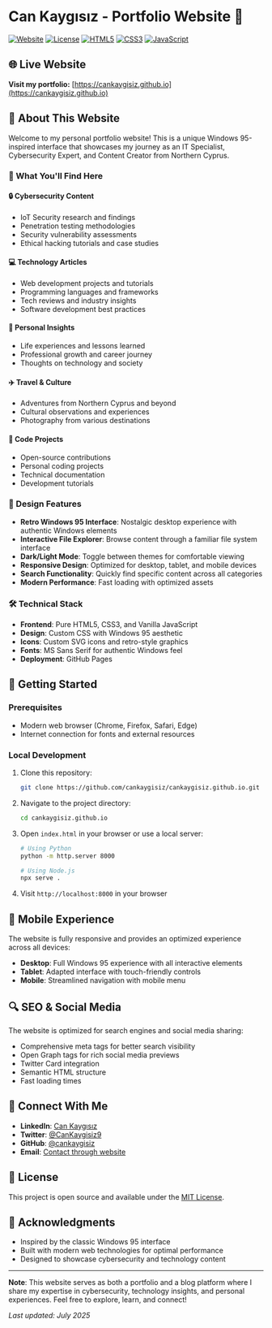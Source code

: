 # Can Kaygısız - Portfolio Website 🚀

[![Website](https://img.shields.io/badge/Website-Live-brightgreen)](https://cankaygisiz.github.io)
[![License](https://img.shields.io/badge/License-MIT-blue.svg)](LICENSE)
[![HTML5](https://img.shields.io/badge/HTML5-E34F26?logo=html5&logoColor=white)](https://developer.mozilla.org/en-US/docs/Web/HTML)
[![CSS3](https://img.shields.io/badge/CSS3-1572B6?logo=css3&logoColor=white)](https://developer.mozilla.org/en-US/docs/Web/CSS)
[![JavaScript](https://img.shields.io/badge/JavaScript-F7DF1E?logo=javascript&logoColor=black)](https://developer.mozilla.org/en-US/docs/Web/JavaScript)

## 🌐 Live Website
**Visit my portfolio:** [https://cankaygisiz.github.io](https://cankaygisiz.github.io)

## 📖 About This Website

Welcome to my personal portfolio website! This is a unique Windows 95-inspired interface that showcases my journey as an IT Specialist, Cybersecurity Expert, and Content Creator from Northern Cyprus.

### 🎯 What You'll Find Here

#### 🔒 **Cybersecurity Content**
- IoT Security research and findings
- Penetration testing methodologies
- Security vulnerability assessments
- Ethical hacking tutorials and case studies

#### 💻 **Technology Articles**
- Web development projects and tutorials
- Programming languages and frameworks
- Tech reviews and industry insights
- Software development best practices

#### 🌱 **Personal Insights**
- Life experiences and lessons learned
- Professional growth and career journey
- Thoughts on technology and society

#### ✈️ **Travel & Culture**
- Adventures from Northern Cyprus and beyond
- Cultural observations and experiences
- Photography from various destinations

#### 📄 **Code Projects**
- Open-source contributions
- Personal coding projects
- Technical documentation
- Development tutorials

### 🎨 Design Features

- **Retro Windows 95 Interface**: Nostalgic desktop experience with authentic Windows elements
- **Interactive File Explorer**: Browse content through a familiar file system interface
- **Dark/Light Mode**: Toggle between themes for comfortable viewing
- **Responsive Design**: Optimized for desktop, tablet, and mobile devices
- **Search Functionality**: Quickly find specific content across all categories
- **Modern Performance**: Fast loading with optimized assets

### 🛠️ Technical Stack

- **Frontend**: Pure HTML5, CSS3, and Vanilla JavaScript
- **Design**: Custom CSS with Windows 95 aesthetic
- **Icons**: Custom SVG icons and retro-style graphics
- **Fonts**: MS Sans Serif for authentic Windows feel
- **Deployment**: GitHub Pages

## 🚀 Getting Started

### Prerequisites
- Modern web browser (Chrome, Firefox, Safari, Edge)
- Internet connection for fonts and external resources

### Local Development
1. Clone this repository:
   ```bash
   git clone https://github.com/cankaygisiz/cankaygisiz.github.io.git
   ```

2. Navigate to the project directory:
   ```bash
   cd cankaygisiz.github.io
   ```

3. Open `index.html` in your browser or use a local server:
   ```bash
   # Using Python
   python -m http.server 8000
   
   # Using Node.js
   npx serve .
   ```

4. Visit `http://localhost:8000` in your browser

## 📱 Mobile Experience

The website is fully responsive and provides an optimized experience across all devices:
- **Desktop**: Full Windows 95 experience with all interactive elements
- **Tablet**: Adapted interface with touch-friendly controls
- **Mobile**: Streamlined navigation with mobile menu

## 🔍 SEO & Social Media

The website is optimized for search engines and social media sharing:
- Comprehensive meta tags for better search visibility
- Open Graph tags for rich social media previews
- Twitter Card integration
- Semantic HTML structure
- Fast loading times

## 🤝 Connect With Me

- **LinkedIn**: [Can Kaygısız](https://linkedin.com/in/cankaygisiz)
- **Twitter**: [@CanKaygisiz9](https://twitter.com/CanKaygisiz9)
- **GitHub**: [@cankaygisiz](https://github.com/cankaygisiz)
- **Email**: [Contact through website](https://cankaygisiz.github.io)

## 📄 License

This project is open source and available under the [MIT License](LICENSE).

## 🙏 Acknowledgments

- Inspired by the classic Windows 95 interface
- Built with modern web technologies for optimal performance
- Designed to showcase cybersecurity and technology content

---

**Note**: This website serves as both a portfolio and a blog platform where I share my expertise in cybersecurity, technology insights, and personal experiences. Feel free to explore, learn, and connect!

*Last updated: July 2025*
